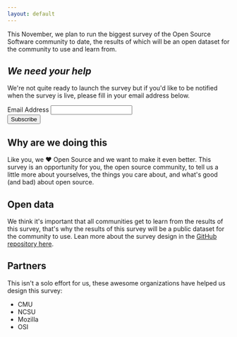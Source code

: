 ```yaml
---
layout: default
---
```


This November, we plan to run the biggest survey of the Open Source Software community to date, the results of which will be an open dataset for the community to use and learn from.

## _We need your help_

We're not quite ready to launch the survey but if you'd like to be notified when the survey is live, please fill in your email address below.

<!-- Begin MailChimp Signup Form -->
<div id="mc_embed_signup">
<form action="//github.us11.list-manage.com/subscribe/post?u=9d7ced8c4bbd6c2f238673f0f&amp;id=a3436bc991" method="post" id="mc-embedded-subscribe-form" name="mc-embedded-subscribe-form" class="validate" target="_blank" novalidate>
<div id="mc_embed_signup_scroll">
<div class="mc-field-group">
	<label for="mce-EMAIL">Email Address
</label>
	<input type="email" value="" name="EMAIL" class="required email" id="mce-EMAIL">
</div>
	<div id="mce-responses" class="clear">
		<div class="response" id="mce-error-response" style="display:none"></div>
		<div class="response" id="mce-success-response" style="display:none"></div>
	</div>    <!-- real people should not fill this in and expect good things - do not remove this or risk form bot signups-->
    <div style="position: absolute; left: -5000px;" aria-hidden="true"><input type="text" name="b_9d7ced8c4bbd6c2f238673f0f_a3436bc991" tabindex="-1" value=""></div>
    <div class="clear"><input type="submit" value="Subscribe" name="subscribe" id="mc-embedded-subscribe" class="button"></div>
    </div>
</form>
</div>
<script type='text/javascript' src='//s3.amazonaws.com/downloads.mailchimp.com/js/mc-validate.js'></script><script type='text/javascript'>(function($) {window.fnames = new Array(); window.ftypes = new Array();fnames[0]='EMAIL';ftypes[0]='email';fnames[1]='FNAME';ftypes[1]='text';fnames[2]='LNAME';ftypes[2]='text';}(jQuery));var $mcj = jQuery.noConflict(true);</script>
<!--End mc_embed_signup-->

## Why are we doing this

Like you, we ❤️ Open Source and we want to make it even better. This survey is an opportunity for you, the open source community, to tell us a little more about yourselves, the things you care about, and what's good (and bad) about open source.

## Open data

We think it's important that all communities get to learn from the results of this survey, that's why the results of this survey will be a public dataset for the community to use. Lean more about the survey design in the [GitHub repository here](https://github.com/github/the-open-source-survey).

## Partners

This isn't a solo effort for us, these awesome organizations have helped us design this survey:

- CMU
- NCSU
- Mozilla
- OSI
